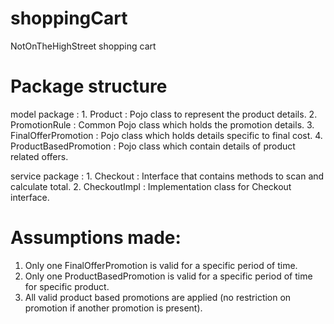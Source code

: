 # shoppingCart
NotOnTheHighStreet shopping cart 

# Package structure 
model package : 
    1. Product : Pojo class to represent the product details.
    2. PromotionRule : Common Pojo class which holds the promotion details.
    3. FinalOfferPromotion : Pojo class which holds details specific to final cost.
    4. ProductBasedPromotion : Pojo class which contain details of product related offers.

service package :
    1. Checkout : Interface that contains methods to scan and calculate total.
    2. CheckoutImpl : Implementation class for Checkout interface.


# Assumptions made:
1. Only one FinalOfferPromotion is valid for a specific period of time.
2. Only one ProductBasedPromotion is valid for a specific period of time for specific product.
3. All valid product based promotions are applied (no restriction on promotion if another promotion is present). 

